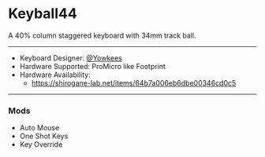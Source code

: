 # Keyball44

A 40% column staggered keyboard with 34mm track ball.

---

* Keyboard Designer: [@Yowkees](https://twitter.com/Yowkees)
* Hardware Supported: ProMicro like Footprint
* Hardware Availability:
    * <https://shirogane-lab.net/items/64b7a006eb6dbe00346cd0c5>

---

### Mods

* Auto Mouse
* One Shot Keys
* Key Override
